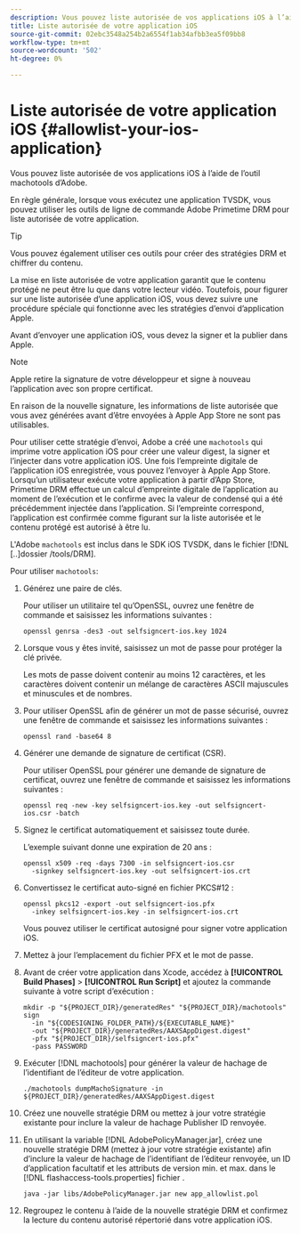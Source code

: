 ```yaml
---
description: Vous pouvez liste autorisée de vos applications iOS à l’aide de l’outil machotools d’Adobe.
title: Liste autorisée de votre application iOS
source-git-commit: 02ebc3548a254b2a6554f1ab34afbb3ea5f09bb8
workflow-type: tm+mt
source-wordcount: '502'
ht-degree: 0%

---
```


# Liste autorisée de votre application iOS {#allowlist-your-ios-application}

Vous pouvez liste autorisée de vos applications iOS à l’aide de l’outil machotools d’Adobe.

En règle générale, lorsque vous exécutez une application TVSDK, vous pouvez utiliser les outils de ligne de commande Adobe Primetime DRM pour liste autorisée de votre application.

>[!TIP]
>
>Vous pouvez également utiliser ces outils pour créer des stratégies DRM et chiffrer du contenu.

La mise en liste autorisée de votre application garantit que le contenu protégé ne peut être lu que dans votre lecteur vidéo. Toutefois, pour figurer sur une liste autorisée d’une application iOS, vous devez suivre une procédure spéciale qui fonctionne avec les stratégies d’envoi d’application Apple.

Avant d’envoyer une application iOS, vous devez la signer et la publier dans Apple.

>[!NOTE]
>
>Apple retire la signature de votre développeur et signe à nouveau l’application avec son propre certificat.

En raison de la nouvelle signature, les informations de liste autorisée que vous avez générées avant d’être envoyées à Apple App Store ne sont pas utilisables.

Pour utiliser cette stratégie d’envoi, Adobe a créé une `machotools` qui imprime votre application iOS pour créer une valeur digest, la signer et l’injecter dans votre application iOS. Une fois l’empreinte digitale de l’application iOS enregistrée, vous pouvez l’envoyer à Apple App Store. Lorsqu’un utilisateur exécute votre application à partir d’App Store, Primetime DRM effectue un calcul d’empreinte digitale de l’application au moment de l’exécution et le confirme avec la valeur de condensé qui a été précédemment injectée dans l’application. Si l’empreinte correspond, l’application est confirmée comme figurant sur la liste autorisée et le contenu protégé est autorisé à être lu.

L&#39;Adobe `machotools` est inclus dans le SDK iOS TVSDK, dans le fichier [!DNL [..]dossier /tools/DRM].

Pour utiliser `machotools`:

1. Générez une paire de clés.

   Pour utiliser un utilitaire tel qu’OpenSSL, ouvrez une fenêtre de commande et saisissez les informations suivantes :

   ```shell
   openssl genrsa -des3 -out selfsigncert-ios.key 1024
   ```

1. Lorsque vous y êtes invité, saisissez un mot de passe pour protéger la clé privée.

   Les mots de passe doivent contenir au moins 12 caractères, et les caractères doivent contenir un mélange de caractères ASCII majuscules et minuscules et de nombres.
1. Pour utiliser OpenSSL afin de générer un mot de passe sécurisé, ouvrez une fenêtre de commande et saisissez les informations suivantes :

   ```shell
   openssl rand -base64 8
   ```

1. Générer une demande de signature de certificat (CSR).

   Pour utiliser OpenSSL pour générer une demande de signature de certificat, ouvrez une fenêtre de commande et saisissez les informations suivantes :

   ```shell
   openssl req -new -key selfsigncert-ios.key -out selfsigncert-ios.csr -batch
   ```

1. Signez le certificat automatiquement et saisissez toute durée.

   L’exemple suivant donne une expiration de 20 ans :

   ```shell
   openssl x509 -req -days 7300 -in selfsigncert-ios.csr  
     -signkey selfsigncert-ios.key -out selfsigncert-ios.crt
   ```

1. Convertissez le certificat auto-signé en fichier PKCS#12 :

   ```shell
   openssl pkcs12 -export -out selfsigncert-ios.pfx  
     -inkey selfsigncert-ios.key -in selfsigncert-ios.crt
   ```

   Vous pouvez utiliser le certificat autosigné pour signer votre application iOS.

1. Mettez à jour l’emplacement du fichier PFX et le mot de passe.
1. Avant de créer votre application dans Xcode, accédez à  **[!UICONTROL Build Phases]** > **[!UICONTROL Run Script]** et ajoutez la commande suivante à votre script d’exécution :

   ```shell
   mkdir -p "${PROJECT_DIR}/generatedRes" "${PROJECT_DIR}/machotools" sign  
     -in "${CODESIGNING_FOLDER_PATH}/${EXECUTABLE_NAME}"  
     -out "${PROJECT_DIR}/generatedRes/AAXSAppDigest.digest"  
     -pfx "${PROJECT_DIR}/selfsigncert-ios.pfx"  
     -pass PASSWORD
   ```

1. Exécuter [!DNL machotools] pour générer la valeur de hachage de l’identifiant de l’éditeur de votre application.

   ```shell
   ./machotools dumpMachoSignature -in ${PROJECT_DIR}/generatedRes/AAXSAppDigest.digest
   ```

1. Créez une nouvelle stratégie DRM ou mettez à jour votre stratégie existante pour inclure la valeur de hachage Publisher ID renvoyée.
1. En utilisant la variable [!DNL AdobePolicyManager.jar], créez une nouvelle stratégie DRM (mettez à jour votre stratégie existante) afin d’inclure la valeur de hachage de l’identifiant de l’éditeur renvoyée, un ID d’application facultatif et les attributs de version min. et max. dans le [!DNL flashaccess-tools.properties] fichier .

   ```shell
   java -jar libs/AdobePolicyManager.jar new app_allowlist.pol
   ```

1. Regroupez le contenu à l’aide de la nouvelle stratégie DRM et confirmez la lecture du contenu autorisé répertorié dans votre application iOS.

